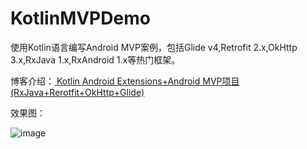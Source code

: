 # KotlinMVPDemo
使用Kotlin语言编写Android MVP案例，包括Glide v4,Retrofit 2.x,OkHttp 3.x,RxJava 1.x,RxAndroid 1.x等热门框架。

博客介绍：[ Kotlin Android Extensions+Android MVP项目(RxJava+Rerotfit+OkHttp+Glide)](http:/http://blog.csdn.net/m0_37971088)

效果图：

![image](http://img.blog.csdn.net/20170609202944646?watermark/2/text/aHR0cDovL2Jsb2cuY3Nkbi5uZXQvaGV4aW5nZW4=/font/5a6L5L2T/fontsize/400/fill/I0JBQkFCMA==/dissolve/70/gravity/SouthEast)
